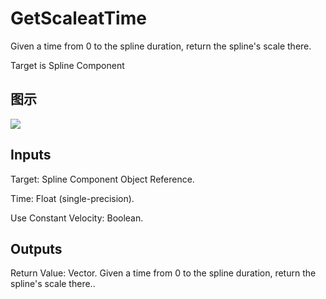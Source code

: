 # GetScaleatTime

Given a time from 0 to the spline duration, return the spline's scale there.

Target is Spline Component

## 图示

![]($-20221218-21010045.png)

## Inputs

Target: Spline Component Object Reference.

Time: Float (single-precision).

Use Constant Velocity: Boolean.  

## Outputs

Return Value: Vector. Given a time from 0 to the spline duration, return the spline's scale there..

